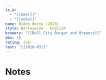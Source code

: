 ```yaml
---
is_a:
  - "[[beer]]"
  - "[[note]]"
name: Olden Horny (2013)
style: Barleywine - English
brewery: "[[Bull City Burger and Brewery]]"
abv: 10
rating: 👍👍
last: "[[2016-03]]"
---
```

# Notes

